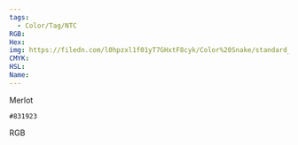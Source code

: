 ```yaml
---
tags:
  - Color/Tag/NTC
RGB:
Hex:
img: https://filedn.com/l0hpzxl1f01yT7GHxtF8cyk/Color%20Snake/standard_csv_to_svg/%23/831923.svg
CMYK:
HSL:
Name:
---
```

Merlot
```palette
#831923
```
RGB
